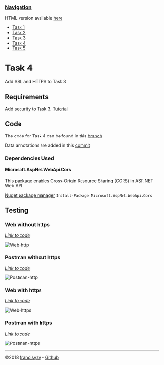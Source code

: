 ### [Navigation](readme.md)

HTML version available [here](https://francisyzy.github.io/CSCAssignment)

- [Task 1](task1.md#task-1)
- [Task 2](task2.md#task-2)
- [Task 3](task3.md#task-3)
- [Task 4](task4.md#task-4)
- [Task 5](task5.md#task-5)

# Task 4

Add SSL and HTTPS to Task 3

## Requirements

Add security to Task 3. [Tutorial](https://www.youtube.com/watch?v=xIzlD-frEw4&t=179s)

## Code

The code for Task 4 can be found in this [branch](https://github.com/francisyzy/CSCAssignment/tree/Task4)

Data annotations are added in this [commit](https://github.com/francisyzy/CSCAssignment/commit/4ff572fca52422a1455a271cbd2bdda2b87cc534)

### Dependencies Used

#### Microsoft.AspNet.WebApi.Cors

This package enables Cross-Origin Resource Sharing (CORS) in ASP.NET Web API

[Nuget package manager](https://www.nuget.org/packages/Microsoft.AspNet.WebApi.Cors)
``` Install-Package Microsoft.AspNet.WebApi.Cors ```

## Testing

### Web without https

*[Link to code](https://github.com/francisyzy/CSCAssignment/blob/Task4/CSCAssignment/Filters/RequireHttpsAttribute.cs#L19)*

![Web-http](Pictures/Task4/Web-http.png)

### Postman without https

*[Link to code](https://github.com/francisyzy/CSCAssignment/blob/Task4/CSCAssignment/Filters/RequireHttpsAttribute.cs)*

![Postman-http](Pictures/Task4/Postman-http.png)

### Web with https

*[Link to code](https://github.com/francisyzy/CSCAssignment/blob/Task4/CSCAssignment/Controllers/TalentsController.cs#L18)*

![Web-https](Pictures/Task4/Web-https.png)

### Postman with https

*[Link to code](https://github.com/francisyzy/CSCAssignment/blob/Task4/CSCAssignment/Controllers/TalentsController.cs#L18)*

![Postman-https](Pictures/Task4/Postman-https.png)

---
©2018 [francisyzy](http://francisyzy.github.io) - [Github](https://github.com/francisyzy)
